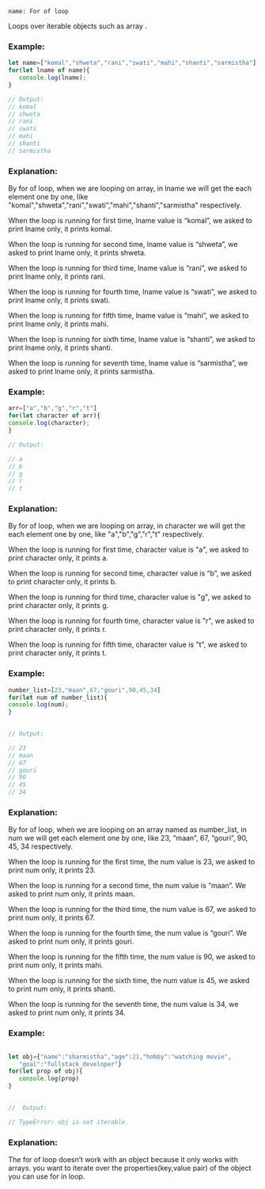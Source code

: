 ```ngMeta
name: For of loop
```


Loops over iterable objects such as array .
	
	
### Example: 
```javascript
let name=["komal","shweta","rani","swati","mahi","shanti","sarmistha"]
for(let lname of name){
   console.log(lname);
}

// Output: 
// komal
// shweta
// rani
// swati
// mahi	
// shanti
// sarmistha

```

### Explanation:

By for of loop, when we are looping on array, in lname we will get the each element one by one, like "komal","shweta","rani","swati","mahi","shanti","sarmistha" respectively.

When the loop is running for first time, lname value is “komal”, we asked to print lname only, it prints komal.

When the loop is running for second time, lname value is “shweta”, we asked to print lname only, it prints shweta.

When the loop is running for third time, lname value is “rani”, we asked to print lname only, it prints rani.

When the loop is running for fourth time, lname value is “swati”, we asked to print lname only, it prints swati.

When the loop is running for fifth time, lname value is “mahi”, we asked to print lname only, it prints mahi.

When the loop is running for sixth time, lname value is “shanti”, we asked to print lname only, it prints shanti.

When the loop is running for seventh time, lname value is “sarmistha”, we asked to print lname only, it prints sarmistha.

### Example:
```javascript
arr=["a","b","g","r","t"]
for(let character of arr){
console.log(character);
}

// Output:

// a
// b
// g
// r
// t   

```

### Explanation:

By for of loop, when we are looping on array, in character we will get the each element one by one, like "a","b","g","r","t" respectively.

When the loop is running for first time, character value is "a", we asked to print character only, it prints a.

When the loop is running for second time, character value is “b”, we asked to print character only, it prints b.

When the loop is running for third time, character value is "g", we asked to print character only, it prints g.

When the loop is running for fourth time, character value is "r", we asked to print character only, it prints r.

When the loop is running for fifth time, character value is "t", we asked to print character only, it prints t.


### Example: 
```javascript
number_list=[23,"maan",67,"gouri",90,45,34]
for(let num of number_list){
console.log(num);
}
 

// Output: 

// 23
// maan
// 67
// gouri		
// 90
// 45
// 34

```
### Explanation:

By for of loop, when we are looping on an array named as number_list, in num we will get each element one by one, like 23, “maan”, 67, “gouri”, 90, 45, 34 respectively.

When the loop is running for the first time, the num value is 23, we asked to print num only, it prints 23.

When the loop is running for a second time, the num value is “maan”. We asked to print num only, it prints maan.

When the loop is running for the third time, the num value is 67, we asked to print num only, it prints 67.

When the loop is running for the fourth time, the num value is “gouri”. We asked to print num only, it prints gouri.

When the loop is running for the fifth time, the num value is 90, we asked to print num only, it prints mahi.

When the loop is running for the sixth time, the num value is 45, we asked to print num only, it prints shanti.

When the loop is running for the seventh time, the num value is 34, we asked to print num only, it prints 34.



### Example:

```javascript

let obj={"name":"sharmistha","age":21,"hobby":"watching movie",
   "goal":"fullstack_developer"}
for(let prop of obj){
   console.log(prop)
}
 

//  Output:

// TypeError: obj is not iterable.

```
	
### Explanation: 

The for of loop doesn’t work with an object because it only works  with arrays.
you want to iterate over the properties(key,value pair) of the object you can use for in loop. 
